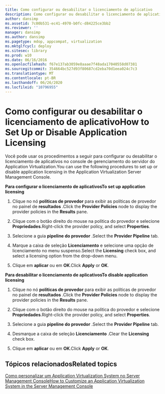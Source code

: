 ```yaml
---
title: Como configurar ou desabilitar o licenciamento de aplicativo
description: Como configurar ou desabilitar o licenciamento de aplicativo
author: dansimp
ms.assetid: 7c00b531-ec41-4970-b0fc-d84225ce3bb2
ms.reviewer: ''
manager: dansimp
ms.author: dansimp
ms.pagetype: mdop, appcompat, virtualization
ms.mktglfcycl: deploy
ms.sitesec: library
ms.prod: w10
ms.date: 06/16/2016
ms.openlocfilehash: f67e137ab3059e8aaae7f48ada17040558d07381
ms.sourcegitcommit: 354664bc527d93f80687cd2eba70d1eea024c7c3
ms.translationtype: MT
ms.contentlocale: pt-BR
ms.lasthandoff: 06/26/2020
ms.locfileid: "10796955"
---
```

# <span data-ttu-id="7e03c-103">Como configurar ou desabilitar o licenciamento de aplicativo</span><span class="sxs-lookup"><span data-stu-id="7e03c-103">How to Set Up or Disable Application Licensing</span></span>


<span data-ttu-id="7e03c-104">Você pode usar os procedimentos a seguir para configurar ou desabilitar o licenciamento de aplicativos no console de gerenciamento do servidor do Application Virtualization.</span><span class="sxs-lookup"><span data-stu-id="7e03c-104">You can use the following procedures to set up or disable application licensing in the Application Virtualization Server Management Console.</span></span>

**<span data-ttu-id="7e03c-105">Para configurar o licenciamento de aplicativos</span><span class="sxs-lookup"><span data-stu-id="7e03c-105">To set up application licensing</span></span>**

1.  <span data-ttu-id="7e03c-106">Clique no nó **políticas de provedor** para exibir as políticas de provedor no painel de **resultados** .</span><span class="sxs-lookup"><span data-stu-id="7e03c-106">Click the **Provider Policies** node to display the provider policies in the **Results** pane.</span></span>

2.  <span data-ttu-id="7e03c-107">Clique com o botão direito do mouse na política do provedor e selecione **Propriedades**.</span><span class="sxs-lookup"><span data-stu-id="7e03c-107">Right-click the provider policy, and select **Properties**.</span></span>

3.  <span data-ttu-id="7e03c-108">Selecione a guia **pipeline do provedor** .</span><span class="sxs-lookup"><span data-stu-id="7e03c-108">Select the **Provider Pipeline** tab.</span></span>

4.  <span data-ttu-id="7e03c-109">Marque a caixa de seleção **Licenciamento** e selecione uma opção de licenciamento no menu suspenso.</span><span class="sxs-lookup"><span data-stu-id="7e03c-109">Select the **Licensing** check box, and select a licensing option from the drop-down menu.</span></span>

5.  <span data-ttu-id="7e03c-110">Clique em **aplicar** ou em **OK**.</span><span class="sxs-lookup"><span data-stu-id="7e03c-110">Click **Apply** or **OK**.</span></span>

**<span data-ttu-id="7e03c-111">Para desabilitar o licenciamento de aplicativos</span><span class="sxs-lookup"><span data-stu-id="7e03c-111">To disable application licensing</span></span>**

1.  <span data-ttu-id="7e03c-112">Clique no nó **políticas de provedor** para exibir as políticas de provedor no painel de **resultados** .</span><span class="sxs-lookup"><span data-stu-id="7e03c-112">Click the **Provider Policies** node to display the provider policies in the **Results** pane.</span></span>

2.  <span data-ttu-id="7e03c-113">Clique com o botão direito do mouse na política do provedor e selecione **Propriedades**.</span><span class="sxs-lookup"><span data-stu-id="7e03c-113">Right-click the provider policy, and select **Properties**.</span></span>

3.  <span data-ttu-id="7e03c-114">Selecione a guia **pipeline do provedor** .</span><span class="sxs-lookup"><span data-stu-id="7e03c-114">Select the **Provider Pipeline** tab.</span></span>

4.  <span data-ttu-id="7e03c-115">Desmarque a caixa de seleção **Licenciamento** .</span><span class="sxs-lookup"><span data-stu-id="7e03c-115">Clear the **Licensing** check box.</span></span>

5.  <span data-ttu-id="7e03c-116">Clique em **aplicar** ou em **OK**.</span><span class="sxs-lookup"><span data-stu-id="7e03c-116">Click **Apply** or **OK**.</span></span>

## <span data-ttu-id="7e03c-117">Tópicos relacionados</span><span class="sxs-lookup"><span data-stu-id="7e03c-117">Related topics</span></span>


[<span data-ttu-id="7e03c-118">Como personalizar um Application Virtualization System no Server Management Console</span><span class="sxs-lookup"><span data-stu-id="7e03c-118">How to Customize an Application Virtualization System in the Server Management Console</span></span>](how-to-customize-an-application-virtualization-system-in-the-server-management-console.md)

 

 





